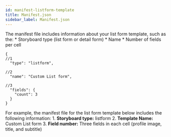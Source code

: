 ```yaml
---
id: manifest-listform-template
title: Manifest.json
sidebar_label: Manifest.json
---
```

The manifest file includes information about your list form template, such as the: * Storyboard type (list form or detail form) * Name * Number of fields per cell

    {
    //1
      "type": "listform",
    
    //2
      "name": "Custom List form",
    
    //3
      "fields": {
        "count": 3
      }
    }
    

For example, the manifest file for the list form template below includes the following information: 1. **Storyboard type:** listform 2. **Template Name:** Custom List form 3. **Field number:** Three fields in each cell (profile image, title, and subtitle)